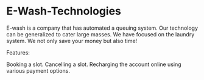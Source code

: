 # E-Wash-Technologies

E-wash is a company that has automated a queuing system. 
Our technology can be generalized to cater large masses.
We have focused on the laundry system.
We not only save your money but also time! 

Features:

Booking a slot.
Cancelling a slot.
Recharging the account online using various payment options.

